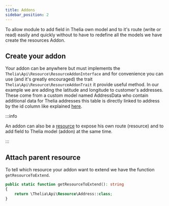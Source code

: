 ```yaml
---
title: Addons
sidebar_position: 2
---
```


To allow module to add field in Thelia own model and to it's route (write or read) easily and quickly without to have to redefine all the models we have create the resources Addon.

## Create your addon
Your addon can be anywhere but must implements the `Thelia\Api\Resource\ResourceAddonInterface` and for convenience you can use (and it's greatly encouraged) the trait `Thelia\Api\Resource\ResourceAddonTrait` it provide useful method.
In our example we are adding the latitude and longitude to customer's addresses. These come from a custom model named AddressData who contain additional data for Thelia addresses this table is directly linked to address by the id column like explained [here](/docs/propel#add-a-column-to-native-thelia-table).

:::info

An addon can also be a [resource](/docs/api/Resources) to expose his own route (resource) and to add field to Thelia model (addon) at the same time.

:::

## Attach parent resource
To tell which resource your addon want to extend we have the function `getResourceToExtend`.

```php title="local/modules/ApiOverride/Api/Resource/AddressData.php"
public static function getResourceToExtend(): string
{
    return \Thelia\Api\Resource\Address::class;
}